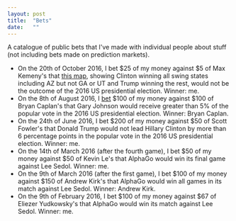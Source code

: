 ```yaml
---
layout: post
title:  "Bets"
date:   ""
---
```


A catalogue of public bets that I've made with individual people about stuff (not including bets made on prediction markets).

* On the 20th of October 2016, I bet $25 of my money against $5 of Max Kemeny's that [this map](http://www.270towin.com/maps/3n2dY), showing Clinton winning all swing states including AZ but not GA or UT and Trump winning the rest, would not be the outcome of the 2016 US presidential election. Winner: me.
* On the 8th of August 2016, I [bet](http://econlog.econlib.org/archives/2016/08/johnson_bet.html) $100 of my money against $100 of Bryan Caplan's that Gary Johnson would receive greater than 5% of the popular vote in the 2016 US presidential election. Winner: Bryan Caplan.
* On the 24th of June 2016, I bet $200 of my money against $50 of Scott Fowler's that Donald Trump would not lead Hillary Clinton by more than 6 percentage points in the popular vote in the 2016 US presidential election. Winner: me.
* On the 14th of March 2016 (after the fourth game), I bet $50 of my money against $50 of Kevin Le's that AlphaGo would win its final game against Lee Sedol. Winner: me.
* On the 9th of March 2016 (after the first game), I bet $100 of my money against $150 of Andrew Kirk's that AlphaGo would win all games in its match against Lee Sedol. Winner: Andrew Kirk.
* On the 9th of February 2016, I bet $100 of my money against $67 of Eliezer Yudkowsky's that AlphaGo would win its match against Lee Sedol. Winner: me.
